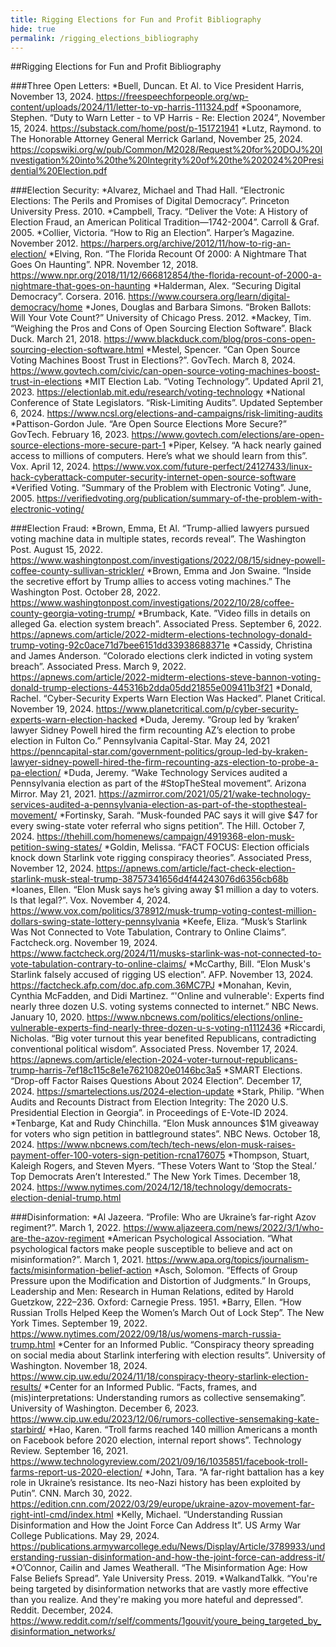 ```yaml
---
title: Rigging Elections for Fun and Profit Bibliography
hide: true
permalink: /rigging_elections_bibliography
---
```

##Rigging Elections for Fun and Profit Bibliography

###Three Open Letters:
*Buell, Duncan. Et Al. to Vice President Harris, November 13, 2024. https://freespeechforpeople.org/wp-content/uploads/2024/11/letter-to-vp-harris-111324.pdf
*Spoonamore, Stephen. “Duty to Warn Letter - to VP Harris - Re: Election 2024”, November 15, 2024. https://substack.com/home/post/p-151721941
*Lutz, Raymond. to The Honorable Attorney General Merrick Garland, November 25, 2024. https://copswiki.org/w/pub/Common/M2028/Request%20for%20DOJ%20Investigation%20into%20the%20Integrity%20of%20the%202024%20Presidential%20Election.pdf

###Election Security:
*Alvarez, Michael and Thad Hall. “Electronic Elections: The Perils and Promises of Digital Democracy”. Princeton University Press. 2010.
*Campbell, Tracy. “Deliver the Vote: A History of Election Fraud, an American Political Tradition—1742-2004”. Carroll & Graf. 2005.
*Collier, Victoria. “How to Rig an Election”. Harper’s Magazine. November 2012. https://harpers.org/archive/2012/11/how-to-rig-an-election/
*Elving, Ron. “The Florida Recount Of 2000: A Nightmare That Goes On Haunting”. NPR. November 12, 2018. https://www.npr.org/2018/11/12/666812854/the-florida-recount-of-2000-a-nightmare-that-goes-on-haunting
*Halderman, Alex. “Securing Digital Democracy”. Corsera. 2016. https://www.coursera.org/learn/digital-democracy/home
*Jones, Douglas and Barbara Simons. “Broken Ballots: Will Your Vote Count?” University of Chicago Press. 2012.
*Mackey, Tim. “Weighing the Pros and Cons of Open Sourcing Election Software”. Black Duck. March 21, 2018. https://www.blackduck.com/blog/pros-cons-open-sourcing-election-software.html
*Mestel, Spencer. “Can Open Source Voting Machines Boost Trust in Elections?”. GovTech. March 8, 2024. https://www.govtech.com/civic/can-open-source-voting-machines-boost-trust-in-elections
*MIT Election Lab. “Voting Technology”. Updated April 21, 2023. https://electionlab.mit.edu/research/voting-technology
*National Conference of State Legislators. “Risk-Limiting Audits”. Updated September 6, 2024. https://www.ncsl.org/elections-and-campaigns/risk-limiting-audits
*Pattison-Gordon Jule. “Are Open Source Elections More Secure?” GovTech. February 16, 2023. https://www.govtech.com/elections/are-open-source-elections-more-secure-part-1
*Piper, Kelsey. “A hack nearly gained access to millions of computers. Here’s what we should learn from this”. Vox. April 12, 2024. https://www.vox.com/future-perfect/24127433/linux-hack-cyberattack-computer-security-internet-open-source-software
*Verified Voting. “Summary of the Problem with Electronic Voting”. June, 2005. https://verifiedvoting.org/publication/summary-of-the-problem-with-electronic-voting/

###Election Fraud:
*Brown, Emma, Et Al. “Trump-allied lawyers pursued voting machine data in multiple states, records reveal”. The Washington Post. August 15, 2022. https://www.washingtonpost.com/investigations/2022/08/15/sidney-powell-coffee-county-sullivan-strickler/
*Brown, Emma and Jon Swaine. “Inside the secretive effort by Trump allies to access voting machines.” The Washington Post. October 28, 2022. https://www.washingtonpost.com/investigations/2022/10/28/coffee-county-georgia-voting-trump/
*Brumback, Kate. ”Video fills in details on alleged Ga. election system breach”. Associated Press. September 6, 2022. https://apnews.com/article/2022-midterm-elections-technology-donald-trump-voting-92c0ace71d7bee6151dd33938688371e
*Cassidy, Christina and James Anderson. “Colorado elections clerk indicted in voting system breach”. Associated Press. March 9, 2022. https://apnews.com/article/2022-midterm-elections-steve-bannon-voting-donald-trump-elections-445316b2dda05dd21855e009411b3f21
*Donald, Rachel. “Cyber-Security Experts Warn Election Was Hacked”. Planet Critical. November 19, 2024. https://www.planetcritical.com/p/cyber-security-experts-warn-election-hacked
*Duda, Jeremy. “Group led by ‘kraken’ lawyer Sidney Powell hired the firm recounting AZ’s election to probe election in Fulton Co.” Pennsylvania Capital-Star. May 24, 2021 https://penncapital-star.com/government-politics/group-led-by-kraken-lawyer-sidney-powell-hired-the-firm-recounting-azs-election-to-probe-a-pa-election/
*Duda, Jeremy. “Wake Technology Services audited a Pennsylvania election as part of the #StopTheSteal movement”. Arizona Mirror. May 21, 2021. https://azmirror.com/2021/05/21/wake-technology-services-audited-a-pennsylvania-election-as-part-of-the-stopthesteal-movement/
*Fortinsky, Sarah. “Musk-founded PAC says it will give $47 for every swing-state voter referral who signs petition”. The Hill. October 7, 2024. https://thehill.com/homenews/campaign/4919368-elon-musk-petition-swing-states/
*Goldin, Melissa. “FACT FOCUS: Election officials knock down Starlink vote rigging conspiracy theories”. Associated Press, November 12, 2024. https://apnews.com/article/fact-check-election-starlink-musk-steal-trump-38757341656d4f44243076d6356cb68b
*Ioanes, Ellen. “Elon Musk says he’s giving away $1 million a day to voters. Is that legal?”. Vox. November 4, 2024. https://www.vox.com/politics/378912/musk-trump-voting-contest-million-dollars-swing-state-lottery-pennsylvania
*Keefe, Eliza. “Musk’s Starlink Was Not Connected to Vote Tabulation, Contrary to Online Claims”. Factcheck.org. November 19, 2024. https://www.factcheck.org/2024/11/musks-starlink-was-not-connected-to-vote-tabulation-contrary-to-online-claims/
*McCarthy, Bill. “Elon Musk's Starlink falsely accused of rigging US election”. AFP. November 13, 2024. https://factcheck.afp.com/doc.afp.com.36MC7PJ
*Monahan, Kevin, Cynthia McFadden, and Didi Martinez. “'Online and vulnerable': Experts find nearly three dozen U.S. voting systems connected to internet.” NBC News. January 10, 2020. https://www.nbcnews.com/politics/elections/online-vulnerable-experts-find-nearly-three-dozen-u-s-voting-n1112436
*Riccardi, Nicholas. “Big voter turnout this year benefited Republicans, contradicting conventional political wisdom”. Associated Press. November 17, 2024. https://apnews.com/article/election-2024-voter-turnout-republicans-trump-harris-7ef18c115c8e1e76210820e0146bc3a5
*SMART Elections. “Drop-off Factor Raises Questions About 2024 Election”. December 17, 2024. https://smartelections.us/2024-election-update
*Stark, Philip. “When Audits and Recounts Distract from Election Integrity: The 2020 U.S. Presidential Election in Georgia”. in Proceedings of E-Vote-ID 2024. 
*Tenbarge, Kat and Rudy Chinchilla. “Elon Musk announces $1M giveaway for voters who sign petition in battleground states”. NBC News. October 18, 2024. https://www.nbcnews.com/tech/tech-news/elon-musk-raises-payment-offer-100-voters-sign-petition-rcna176075
*Thompson, Stuart, Kaleigh Rogers, and Steven Myers. “These Voters Want to ‘Stop the Steal.’ Top Democrats Aren’t Interested.” The New York Times. December 18, 2024. https://www.nytimes.com/2024/12/18/technology/democrats-election-denial-trump.html

###Disinformation:
*Al Jazeera. “Profile: Who are Ukraine’s far-right Azov regiment?”. March 1, 2022. https://www.aljazeera.com/news/2022/3/1/who-are-the-azov-regiment
*American Psychological Association. “What psychological factors make people susceptible to believe and act on misinformation?”. March 1, 2021. https://www.apa.org/topics/journalism-facts/misinformation-belief-action
*Asch, Solomon. “Effects of Group Pressure upon the Modification and Distortion of Judgments.” In Groups, Leadership and Men: Research in Human Relations, edited by Harold Guetzkow, 222–236. Oxford: Carnegie Press. 1951.
*Barry, Ellen. “How Russian Trolls Helped Keep the Women’s March Out of Lock Step”. The New York Times. September 19, 2022. https://www.nytimes.com/2022/09/18/us/womens-march-russia-trump.html
*Center for an Informed Public. “Conspiracy theory spreading on social media about Starlink interfering with election results”. University of Washington. November 18, 2024. https://www.cip.uw.edu/2024/11/18/conspiracy-theory-starlink-election-results/
*Center for an Informed Public. “Facts, frames, and (mis)interpretations: Understanding rumors as collective sensemaking”. University of Washington. December 6, 2023. https://www.cip.uw.edu/2023/12/06/rumors-collective-sensemaking-kate-starbird/
*Hao, Karen. “Troll farms reached 140 million Americans a month on Facebook before 2020 election, internal report shows”. Technology Review. September 16, 2021. https://www.technologyreview.com/2021/09/16/1035851/facebook-troll-farms-report-us-2020-election/
*John, Tara. “A far-right battalion has a key role in Ukraine’s resistance. Its neo-Nazi history has been exploited by Putin”. CNN. March 30, 2022. https://edition.cnn.com/2022/03/29/europe/ukraine-azov-movement-far-right-intl-cmd/index.html
*Kelly, Michael. “Understanding Russian Disinformation and How the Joint Force Can Address It”. US Army War College Publications. May 29, 2024. https://publications.armywarcollege.edu/News/Display/Article/3789933/understanding-russian-disinformation-and-how-the-joint-force-can-address-it/
*O’Connor, Cailin and James Weatherall. “The Misinformation Age: How False Beliefs Spread”. Yale University Press. 2019.
*WalkandTalkk. “You're being targeted by disinformation networks that are vastly more effective than you realize. And they're making you more hateful and depressed”. Reddit. December, 2024. https://www.reddit.com/r/self/comments/1gouvit/youre_being_targeted_by_disinformation_networks/

